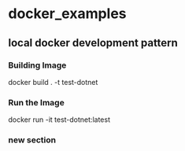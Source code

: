 # docker_examples

## local docker development pattern

### Building Image
docker build . -t test-dotnet

### Run the Image
docker run -it test-dotnet:latest

### new section

